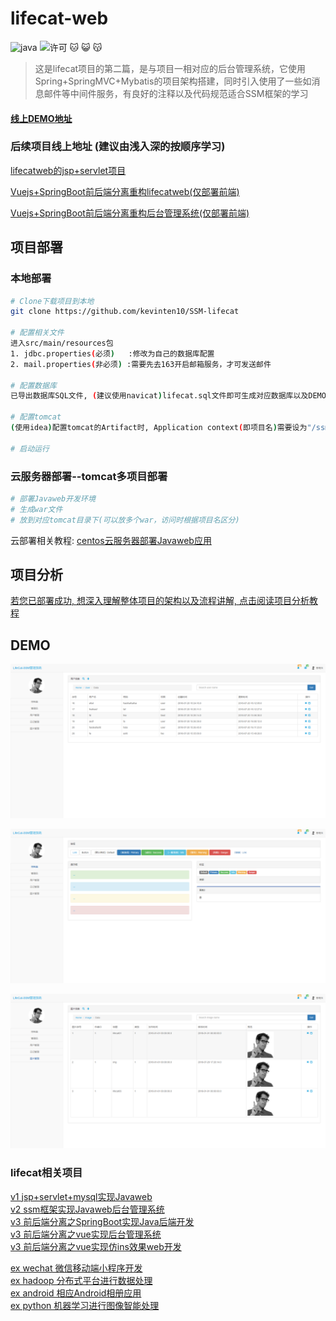 # lifecat-web

![java](https://img.shields.io/badge/language-java-red.svg)
![许可](https://img.shields.io/dub/l/vibe-d.svg) 
:cat: :smiley_cat: :kissing_cat:

> 这是lifecat项目的第二篇，是与项目一相对应的后台管理系统，它使用Spring+SpringMVC+Mybatis的项目架构搭建，同时引入使用了一些如消息邮件等中间件服务，有良好的注释以及代码规范适合SSM框架的学习

#### [线上DEMO地址](http://www.lifecat.club:8080/ssm)

### 后续项目线上地址 (建议由浅入深的按顺序学习)

[lifecatweb的jsp+servlet项目](http://www.lifecat.club:8080/lifecatweb)

[Vuejs+SpringBoot前后端分离重构lifecatweb(仅部署前端)](http://www.lifecat.club/lifecat)

[Vuejs+SpringBoot前后端分离重构后台管理系统(仅部署前端)](http://www.lifecat.club/admin)

## 项目部署
### 本地部署
``` bash
# Clone下载项目到本地
git clone https://github.com/kevinten10/SSM-lifecat

# 配置相关文件
进入src/main/resources包
1. jdbc.properties(必须)   :修改为自己的数据库配置
2. mail.properties(非必须) :需要先去163开启邮箱服务，才可发送邮件  
    
# 配置数据库
已导出数据库SQL文件, (建议使用navicat)lifecat.sql文件即可生成对应数据库以及DEMO数据

# 配置tomcat
(使用idea)配置tomcat的Artifact时, Application context(即项目名)需要设为"/ssm"

# 启动运行
```

### 云服务器部署--tomcat多项目部署
```bash
# 部署Javaweb开发环境
# 生成war文件
# 放到对应tomcat目录下(可以放多个war，访问时根据项目名区分)
```
云部署相关教程: [centos云服务器部署Javaweb应用](https://blog.csdn.net/wsh596823919/article/details/79717993)

## 项目分析

[若您已部署成功, 想深入理解整体项目的架构以及流程讲解, 点击阅读项目分析教程](Tutorial.md)

## DEMO

 ![show](Image/show2-1.png)
 
 ![show](Image/show2-2.png)
 
 ![show](Image/show2-3.png)
  
### lifecat相关项目
  [v1 jsp+servlet+mysql实现Javaweb](https://github.com/kevinten10/lifecatweb)    
  [v2 ssm框架实现Javaweb后台管理系统](https://github.com/kevinten10/SSM-lifecat)  
  [v3 前后端分离之SpringBoot实现Java后端开发](https://github.com/kevinten10/springboot-lifecat)  
  [v3 前后端分离之vue实现后台管理系统](https://github.com/kevinten10/Vue-Admin-lifecat)  
  [v3 前后端分离之vue实现仿ins效果web开发](https://github.com/kevinten10/Web-lifecat)  
  
  [ex wechat 微信移动端小程序开发](https://github.com/kevinten10/WeChat-lifecat)  
  [ex hadoop 分布式平台进行数据处理](https://github.com/kevinten10/Hadoop-lifecat)  
  [ex android 相应Android相册应用](https://github.com/kevinten10/Android-lifecat)  
  [ex python 机器学习进行图像智能处理](https://github.com/kevinten10/Python-lifecat)  
  
  